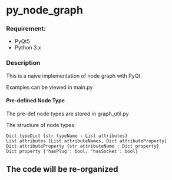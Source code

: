 # py_node_graph

### Requirement:

- PyQt5
- Python 3.x

### Description

This is a naive implementation of node graph with PyQt.

Examples can be viewed in main.py

#### Pre-defined Node Type

The pre-def node types are stored in graph_util.py

The structure of node types:

```
Dict typeDict {str typeName : List attributes}
List attributes [List attributeNames, Dict attributeProperty]
Dict attributeProperty {str attributeName : Dict property}
Dict property {'hasPlug': bool, 'hasSocket': bool}
```

## The code will be re-organized
